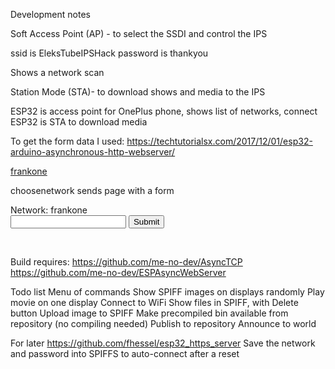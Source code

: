 Development notes

Soft Access Point (AP) - to select the SSDI and control the IPS

ssid is EleksTubeIPSHack
password is thankyou

Shows a network scan


Station Mode (STA)- to download shows and media to the IPS



ESP32 is access point for OnePlus phone, shows list of networks, connect
ESP32 is STA to download media


To get the form data I used:
https://techtutorialsx.com/2017/12/01/esp32-arduino-asynchronous-http-webserver/


<p><a href="/choosenetwork?ssid=frankone">frankone</a></p>

choosenetwork sends page with a form

<form action="/get">
    Network: frankone<br>
    <input type="hidden" name="ssid" value="frankone">
    <input type="password" name="pass">
    <input type="submit" value="Submit">
</form><br>


Build requires:
https://github.com/me-no-dev/AsyncTCP
https://github.com/me-no-dev/ESPAsyncWebServer



Todo list
Menu of commands
Show SPIFF images on displays randomly
Play movie on one display
Connect to WiFi
Show files in SPIFF, with Delete button
Upload image to SPIFF
Make precompiled bin available from repository (no compiling needed)
Publish to repository
Announce to world







For later
https://github.com/fhessel/esp32_https_server
Save the network and password into SPIFFS to auto-connect after a reset
